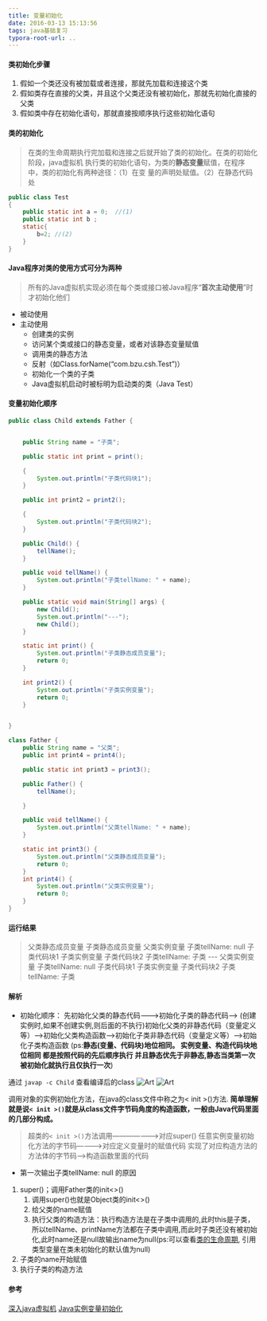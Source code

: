 ```yaml
---
title: 变量初始化
date: 2016-03-13 15:13:56
tags: java基础复习
typora-root-url: ..
---
```



#### 类初始化步骤
1. 假如一个类还没有被加载或者连接，那就先加载和连接这个类
2. 假如类存在直接的父类，并且这个父类还没有被初始化，那就先初始化直接的父类
3. 假如类中存在初始化语句，那就直接按顺序执行这些初始化语句

<!--more-->

#### 类的初始化
>  在类的生命周期执行完加载和连接之后就开始了类的初始化。在类的初始化阶段，java虚拟机
>   执行类的初始化语句，为类的**静态变量**赋值，在程序中，类的初始化有两种途径：（1）在变
>量的声明处赋值。（2）在静态代码处
```java
public class Test  
{  
    public static int a = 0;  //(1)
    public static int b ;  
    static{  
        b=2; //(2) 
    }  
} 
```

#### Java程序对类的使用方式可分为两种 

> 所有的Java虚拟机实现必须在每个类或接口被Java程序“**首次主动使用**”时才初始化他们 

- 被动使用
- 主动使用
     * 创建类的实例 
     * 访问某个类或接口的静态变量，或者对该静态变量赋值 
     * 调用类的静态方法 
     * 反射（如Class.forName(“com.bzu.csh.Test”)） 
     * 初始化一个类的子类 
     * Java虚拟机启动时被标明为启动类的类（Java Test） 

#### 变量初始化顺序


```java
public class Child extends Father {


    public String name = "子类";

    public static int print = print();

    {
        System.out.println("子类代码块1");
    }

    public int print2 = print2();

    {
        System.out.println("子类代码块2");
    }

    public Child() {
        tellName();
    }

    public void tellName() {
        System.out.println("子类tellName: " + name);
    }

    public static void main(String[] args) {
        new Child();
        System.out.println("---");
        new Child();
    }

    static int print() {
        System.out.println("子类静态成员变量");
        return 0;
    }

    int print2() {
        System.out.println("子类实例变量");
        return 0;
    }


}

class Father {
    public String name = "父类";
    public int print4 = print4();

    public static int print3 = print3();

    public Father() {
        tellName();

    }

    public void tellName() {
        System.out.println("父类tellName: " + name);
    }

    static int print3() {
        System.out.println("父类静态成员变量");
        return 0;
    }
    int print4() {
        System.out.println("父类实例变量");
        return 0;
    }
}

```
#### 运行结果
> 父类静态成员变量
> 子类静态成员变量
> 父类实例变量
> 子类tellName: null
> 子类代码块1
> 子类实例变量
> 子类代码块2
> 子类tellName: 子类
> \-\-\-
> 父类实例变量
> 子类tellName: null
> 子类代码块1
> 子类实例变量
> 子类代码块2
> 子类tellName: 子类


#### 解析

 - 初始化顺序：
 先初始化父类的静态代码--->初始化子类的静态代码-->
(创建实例时,如果不创建实例,则后面的不执行)初始化父类的非静态代码（变量定义等）——>初始化父类构造函数——>初始化子类非静态代码（变量定义等）——>初始化子类构造函数  (ps:**静态(变量、代码块)地位相同。  实例变量、构造代码块地位相同 都是按照代码的先后顺序执行 并且静态优先于非静态,静态当类第一次被初始化就执行且仅执行一次**)


通过 `javap -c Child` 查看编译后的class
![Art](https://gitee.com/zhangguodong/image/raw/master/picgo/Child.png)
![Art](https://gitee.com/zhangguodong/image/raw/master/picgo/father.png)

调用对象的实例初始化方法，在java的class文件中称之为\< init >()方法.
**简单理解就是说`< init >()`就是从class文件字节码角度的构造函数，一般由Java代码里面的几部分构成。**
>  超类的`< init >()`方法调用———————>对应super() 
>  任意实例变量初始化方法的字节码————>对应定义变量时的赋值代码 
>  实现了对应构造方法的方法体的字节码——>构造函数里面的代码

- 第一次输出子类tellName: null 的原因

1. super()；调用Father类的init<>()
    1. 调用super()也就是Object类的init<>()
    2. 给父类的name赋值
    3. 执行父类的构造方法：执行构造方法是在子类中调用的,此时this是子类，所以tellName、printName方法都在子类中调用,而此时子类还没有被初始化,此时name还是null故输出name为null(ps:可以查看[类的生命周期](http://blog.csdn.net/csh624366188/article/details/7945131), 引用类型变量在类未初始化的默认值为null)
2. 子类的name开始赋值
3. 执行子类的构造方法

#### 参考
[深入java虚拟机](http://blog.csdn.net/column/details/jvm123.html)
[Java实例变量初始化](http://blog.csdn.net/cauchyweierstrass/article/details/48943077)


​    

​    